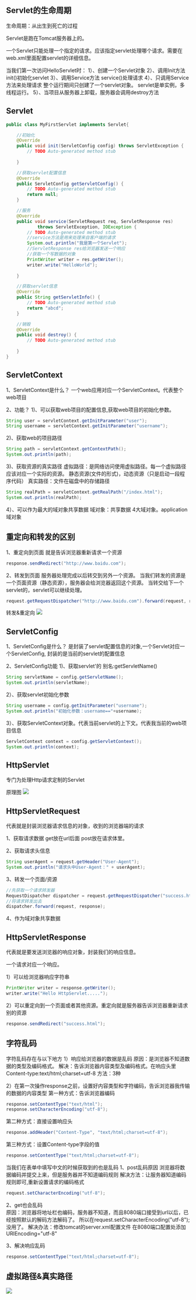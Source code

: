 ## Servlet的生命周期

生命周期：从出生到死亡的过程

Servlet是跑在Tomcat服务器上的。

一个Servlet只能处理一个指定的请求。应该指定servlet处理哪个请求。需要在web.xml里面配置servlet的详细信息。


当我们第一次访问HelloServlet时：
1）、创建一个Servlet对象
2）、调用Init方法      init()初始化servlet
3）、调用Service方法     service()处理请求
4）、只调用Service方法来处理请求 整个运行期间只创建了一个servlet对象。
servlet是单实例，多线程运行。
5）、当项目从服务器上卸载，服务器会调用destroy方法


## Servlet



```java
public class MyFirstServlet implements Servlet{

	//初始化
	@Override
	public void init(ServletConfig config) throws ServletException {
		// TODO Auto-generated method stub
		
	}

	//获取servlet配置信息
	@Override
	public ServletConfig getServletConfig() {
		// TODO Auto-generated method stub
		return null;
	}

	//服务
	@Override
	public void service(ServletRequest req, ServletResponse res)
			throws ServletException, IOException {
		// TODO Auto-generated method stub
		//service方法是用来处理来自客户端的请求
		System.out.println("我是第一个Servlet");
		//ServletResponse res给浏览器发送一个响应
		//获取一个写数据的对象
		PrintWriter writer = res.getWriter();
		writer.write("HelloWorld");
		
	}

	//获取servlet信息
	@Override
	public String getServletInfo() {
		// TODO Auto-generated method stub
		return "abcd";
	}

	//销毁
	@Override
	public void destroy() {
		// TODO Auto-generated method stub
		
	}
}
```

## ServletContext

1、ServletContext是什么？
一个web应用对应一个ServletContext。代表整个web项目

2、功能？
1)、可以获取web项目的配置信息,获取web项目的初始化参数。
```java
String user = servletContext.getInitParameter("user");
String username = servletContext.getInitParameter("username");
```
2)、获取web的项目路径
```java
String path = servletContext.getContextPath();
System.out.println(path);
```
3)、获取资源的真实路径
虚拟路径：是网络访问使用虚拟路径。每一个虚拟路径应该对应一个实际的资源。
静态资源(文件的形式)，动态资源（只是启动一段程序代码）
真实路径：文件在磁盘中的存储路径
```java
String realPath = servletContext.getRealPath("/index.html");
System.out.println(realPath);
```
4）、可以作为最大的域对象共享数据  域对象：共享数据  4大域对象。application域对象

## 重定向和转发的区别

1、重定向到页面
就是告诉浏览器重新请求一个资源
```java
response.sendRedirect("http://www.baidu.com");
```

2、转发到页面
服务器处理完成以后转交到另外一个资源。
当我们转发的资源是一个页面资源（静态资源），服务器会给浏览器返回这个资源。
当转交给下一个servlet的，servlet可以继续处理。
```java
request.getRequestDispatcher("http://www.baidu.com").forward(request, response);
```

转发&重定向
![](01.png)

## ServletConfig

1、ServletConfig是什么？
是封装了servlet配置信息的对象,一个Servlet对应一个ServletConfig,
封装的是当前的servlet的配置信息

2、ServletConfig功能
1)、获取servlet'的 别名:getServletName()
```java
String servletName = config.getServletName();
System.out.println(servletName);
```

2）、获取servlet初始化参数
```java
String username = config.getInitParameter("username");
System.out.println("初始化参数：username=="+username);
```
3）、获取ServletContext对象。代表当前servlet的上下文。代表我当前的web项目信息
```java
ServletContext context = config.getServletContext();
System.out.println(context);
```


## HttpServlet

专门为处理Http请求定制的Servlet

原理图
![](03.png)

## HttpServletRequest

代表就是封装浏览器请求信息的对象，收到的浏览器端的请求

1、获取请求数据 get放在url后面 post放在请求体里。

2、获取请求头信息
```java
String userAgent = request.getHeader("User-Agent");
System.out.println("请求头中User-Agent：" + userAgent);
```
3、转发一个页面/资源
```java
//先获取一个请求转发器
RequestDispatcher dispatcher = request.getRequestDispatcher("success.html");
//将请求转发出去
dispatcher.forward(request, response);
```
4、作为域对象共享数据


## HttpServletResponse

代表就是要发送浏览器的响应对象，封装我们的响应信息。

一个请求对应一个响应。

1）可以给浏览器响应字符串
```java
PrintWriter writer = response.getWriter();
writer.write("Hello HttpServlet.....");
```	
2）可以重定向到一个页面或者其他资源。重定向就是服务器告诉浏览器重新请求别的资源
```java
response.sendRedirect("success.html");
```



## 字符乱码

字符乱码存在与以下地方
1）响应给浏览器的数据是乱码
原因：是浏览器不知道数据的类型及编码格式。
解决：告诉浏览器内容类型及编码格式。在响应头里Content-type:text/html;charset=utf-8
方法：3种

2）在第一次操作response之前，设置好内容类型和字符编码，告诉浏览器我传输的数据的内容类型
第一种方式：告诉浏览器编码
```java
response.setContentType("text/html");
response.setCharacterEncoding("utf-8");
```
第二种方式：直接设置响应头
```java
response.addHeader("Content-Type", "text/html;charset=utf-8");
```
第三种方式：设置Content-type字段的值
```java
response.setContentType("text/html;charset=utf-8");
```


当我们在表单中填写中文的时候获取到的也是乱码
1、post乱码原因
浏览器将数据编码并提交上来，但是服务器并不知道编码规则
解决方法：让服务器知道编码规则即可,重新设置请求的编码格式
```java
request.setCharacterEncoding("utf-8");
```

2、get也会乱码   
原因：浏览器将地址栏也编码，服务器不知道，而且8080端口接受到url以后，已经按照默认的解码方法解码了。
所以在request.setCharacterEncoding("utf-8");没用了。
解决办法：修改tomcat的server.xml配置文件  在8080端口配置处添加URIEncoding="utf-8"

3、解决响应乱码
```java
response.setContentType("text/html;charset=utf-8");
```


## 虚拟路径&真实路径
![](02.png)